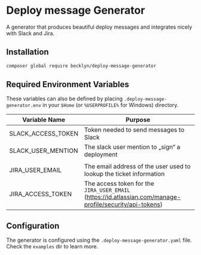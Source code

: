 Deploy message Generator
========================

A generator that produces beautiful deploy messages and integrates nicely with Slack and Jira.


Installation
------------

```bash
composer global require becklyn/deploy-message-generator
```


Required Environment Variables
------------------------------

These variables can also be defined by placing `.deploy-message-generator.env` in your `$Home` (or `%USERPROFILE%` for Windows) directory.

| Variable Name      | Purpose                                                                                                  |
|--------------------|----------------------------------------------------------------------------------------------------------|
| SLACK_ACCESS_TOKEN | Token needed to send messages to Slack                                                                   |
| SLACK_USER_MENTION | The slack user mention to „sign“ a deployment                                                            |
|                    |                                                                                                          |
| JIRA_USER_EMAIL    | The email address of the user used to lookup the ticket information                                      |
| JIRA_ACCESS_TOKEN  | The access token for the `JIRA_USER_EMAIL` (https://id.atlassian.com/manage-profile/security/api-tokens) |


Configuration
-------------

The generator is configured using the `.deploy-message-generator.yaml` file. Check the `examples` dir to learn more.
